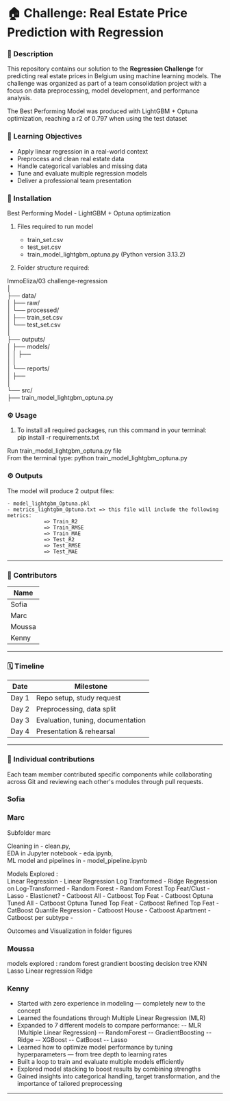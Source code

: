 # 🏠 Challenge: Real Estate Price Prediction with Regression

### 📌 Description
This repository contains our solution to the **Regression Challenge** for predicting real estate prices in Belgium using machine learning models. The challenge was organized as part of a team consolidation project with a focus on data preprocessing, model development, and performance analysis.

The Best Performing Model was produced with LightGBM + Optuna optimization, reaching a r2 of 0.797 when using the test dataset  


### 🧠 Learning Objectives
- Apply linear regression in a real-world context  
- Preprocess and clean real estate data  
- Handle categorical variables and missing data  
- Tune and evaluate multiple regression models  
- Deliver a professional team presentation

### 🚀 Installation

Best Performing Model - LightGBM + Optuna optimization

1) Files required to run model

    - train_set.csv
    - test_set.csv
    - train_model_lightgbm_optuna.py (Python version 3.13.2)

2) Folder structure required:

ImmoEliza/03 challenge-regression  
│  
├── data/  
│   ├── raw/  
│   └── processed/  
│       ├── train_set.csv  
│       └── test_set.csv  
│  
├── outputs/  
│   ├── models/  
│   │   ├──   
│   │  
│   └── reports/  
│             ├──   
│  
└── src/  
    ├── train_model_lightgbm_optuna.py  
  

### ⚙️ Usage

1) To install all required packages, run this command in your terminal:  
pip install -r requirements.txt   
  
Run train_model_lightgbm_optuna.py file  
        From the terminal type: python train_model_lightgbm_optuna.py  
  
### ⚙️ Outputs

The model will produce 2 output files:

    - model_lightgbm_Optuna.pkl
    - metrics_lightgbm_Optuna.txt => this file will include the following metrics:
                => Train_R2
                => Train_RMSE
                => Train_MAE
                => Test_R2
                => Test_RMSE
                => Test_MAE

---

### 👥 Contributors

| Name       |
|------------|
| Sofia      |
| Marc       |  
| Moussa     |  
| Kenny      |

---

### 🗓️ Timeline

| Date        | Milestone                        |
|-------------|----------------------------------|
| Day 1       | Repo setup, study request        |
| Day 2       | Preprocessing, data split        |
| Day 3       | Evaluation, tuning, documentation|
| Day 4       | Presentation & rehearsal         |

---

### 🧩 Individual contributions
Each team member contributed specific components while collaborating across Git and reviewing each other's modules through pull requests.  
### Sofia  
  
### Marc  

Subfolder marc  
  
Cleaning in - clean.py,  
EDA in Jupyter notebook - eda.ipynb,  
ML model and pipelines in - model_pipeline.ipynb  

Models Explored :   
Linear Regression -
Linear Regression Log Tranformed -
Ridge Regression on Log-Transformed -
Random Forest -
Random Forest Top Feat/Clust -
Lasso -
Elasticnet? -
Catboost All -
Catboost Top Feat -
Catboost Optuna Tuned All -
Catboost Optuna Tuned Top Feat -
Catboost Refined Top Feat -
CatBoost Quantile Regression -
Catboost House -
Catboost Apartment -
Catboost per subtype -  

Outcomes and Visualization in folder figures

### Moussa  
models explored :
random forest
grandient boosting
decision  tree 
KNN
Lasso
Linear regression
Ridge

### Kenny  
- Started with zero experience in modeling — completely new to the concept
- Learned the foundations through Multiple Linear Regression (MLR)
- Expanded to 7 different models to compare performance:
-- MLR (Multiple Linear Regression)
-- RandomForest
-- GradientBoosting
-- Ridge
-- XGBoost
-- CatBoost
-- Lasso
- Learned how to optimize model performance by tuning hyperparameters — from tree depth to learning rates
- Built a loop to train and evaluate multiple models efficiently
- Explored model stacking to boost results by combining strengths
- Gained insights into categorical handling, target transformation, and the importance of tailored preprocessing


---

